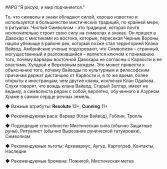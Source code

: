 #APG
"Я рисую, и мир подчиняется." 

То, что символы и знаки обладают силой, хорошо известно и используется в большинстве мистических традиций, по крайней мере, в ритуалах. Чистый Символизм - это традиция, которая почти исключительно строит свою силу на символах и знаках. Он пришел в Давокар с мистиками из востока, которые, пересекая Черные Вороны, нашли убежище в районе рек, который позже стал территорией Клана Вайвод. Амбрийские ученые подозревают, что Символизм – странный, могущественный и разложившийся – является ключом к пониманию того, почему варвары восточной Давокара не согласны с Карвости и ее властями, Хулдрой и Верховным вождем. Это может привести к объяснению того, почему Вайводы по культурным и философским причинам держат дистанцию от Карвости и, в то же время, более открыты к иностранцам, чем другие кланы, исключая Клан Одайова. Слухи говорят, что вождь клана Вайвод, Старый Золтар, имеет не ведьму, а символиста рядом с собой, вероятно, обученного в Азурном Храме в самом сердце речных земель. 

◆ Важные атрибуты: **Resolute** 13+, **Cunning** 11+ 

◆ Рекомендуемая раса: Варвар (Клан Вайвод), Гоблин, Тролль 

◆ Подходящие способности: Мистическая сила (обычно Защитные руны), Ритуалист (обычно Вырезание рунической татуировки), Символизм 

◆ Рекомендуемые льготы: Архивариус, Аугур, Картограф, Контакты, Наследие 

◆ Рекомендуемые бремена: Пожилой, Мистическая метка 
